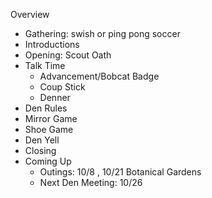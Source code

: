 
Overview
<ul>
<li>Gathering: swish or ping pong soccer</li>
<li>Introductions</li>
<li>Opening:  Scout Oath</li>
<li>Talk Time
  <ul>
    <li>Advancement/Bobcat Badge</li>
    <li>Coup Stick</li>
    <li>Denner</li>
    </ul>
  </li>
<li>Den Rules</li>
<li>Mirror Game</li>
<li>Shoe Game</li>
<li>Den Yell</li>
<li>Closing</li>
<li>Coming Up
  <ul>
    <li>Outings:  10/8 , 10/21 Botanical Gardens</li>
    <li>Next Den Meeting:  10/26</li>
    </ul>
  </li>
</ul>
